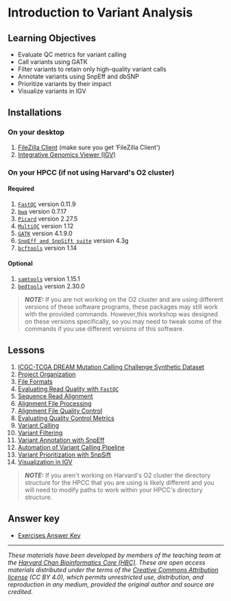 # Introduction to Variant Analysis

## Learning Objectives

- Evaluate QC metrics for variant calling
- Call variants using GATK
- Filter variants to retain only high-quality variant calls
- Annotate variants using SnpEff and dbSNP
- Prioritize variants by their impact
- Visualize variants in IGV

## Installations

### On your desktop

1. [FileZilla Client](https://filezilla-project.org/download.php?type=client) (make sure you get ‘FileZilla Client')
2. [Integrative Genomics Viewer (IGV)](https://software.broadinstitute.org/software/igv/)

### On your HPCC (if not using Harvard's O2 cluster)

#### Required
1. [`FastQC`](https://www.bioinformatics.babraham.ac.uk/projects/fastqc/) version 0.11.9
2. [`bwa`](https://bio-bwa.sourceforge.net) version 0.7.17
3. [`Picard`](https://broadinstitute.github.io/picard/) version 2.27.5
4. [`MultiQC`](https://multiqc.info) version 1.12
5. [`GATK`](https://gatk.broadinstitute.org/hc/en-us) version 4.1.9.0
6. [`SnpEff and SnpSift suite`](http://pcingola.github.io/SnpEff/) version 4.3g
7. [`bcftools`](http://www.htslib.org) version 1.14

#### Optional
1. [`samtools`](http://www.htslib.org) version 1.15.1
2. [`bedtools`](https://bedtools.readthedocs.io/en/latest/index.html) version 2.30.0

> ***NOTE:*** If you are not working on the O2 cluster and are using different versions of these software programs, these packages may still work with the provided commands. However,this workshop was designed on these versions specifically, so you may need to tweak some of the commands if you use different versions of this software.

## Lessons

1. [ICGC-TCGA DREAM Mutation Calling Challenge Synthetic Dataset](../lessons/01_syn3_dataset.md)
2. [Project Organization](../lessons/02_project_organization.md)
3. [File Formats](../lessons/03_file_formats.md)
4. [Evaluating Read Quality with `FastQC`](../lessons/04_fastqc.md)
5. [Sequence Read Alignment](../lessons/05_sequence_alignment_theory.md)
6. [Alignment File Processing ](../lessons/06_alignment_file_processing.md)
7. [Alignment File Quality Control](../lessons/07_alignment_QC.md)
8. [Evaluating Quality Control Metrics](../lessons/08_evaluate_QC.md)
9. [Variant Calling](../lessons/09_variant_calling.md)
10. [Variant Filtering](../lessons/10_variant_filtering.md)
11. [Variant Annotation with SnpEff](../lessons/11_variant_annotation.md)
12. [Automation of Variant Calling Pipeline](../lessons/12_automation_of_variant_calling.md)
13. [Variant Prioritization with SnpSift](../lessons/13_variant_prioritization.md)
14. [Visualization in IGV](../lessons/14_IGV.md)

> ***NOTE:*** If you aren't working on Harvard's O2 cluster the directory structure for the HPCC that you are using is likely different and you will need to modify paths to work within your HPCC's directory structure.

## Answer key
* [Exercises Answer Key](../answer_key/Answer_key.md)

***

*These materials have been developed by members of the teaching team at the [Harvard Chan Bioinformatics Core (HBC)](http://bioinformatics.sph.harvard.edu/). These are open access materials distributed under the terms of the [Creative Commons Attribution license](https://creativecommons.org/licenses/by/4.0/) (CC BY 4.0), which permits unrestricted use, distribution, and reproduction in any medium, provided the original author and source are credited.*
